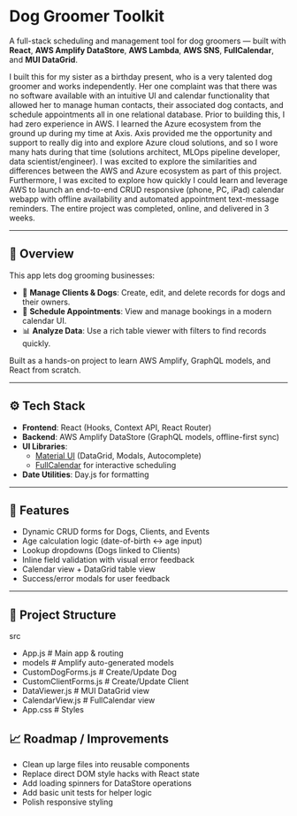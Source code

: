# Dog Groomer Toolkit

A full-stack scheduling and management tool for dog groomers — built with **React**, **AWS Amplify DataStore**, **AWS Lambda**, **AWS SNS**, **FullCalendar**, and **MUI DataGrid**.

I built this for my sister as a birthday present, who is a very talented dog groomer and works independently. Her one complaint was that there was no software available with an intuitive UI and calendar functionality that allowed her to manage human contacts, their associated dog contacts, and schedule appointments all in one relational database. Prior to building this, I had zero experience in AWS. I learned the Azure ecosystem from the ground up during my time at Axis. Axis provided me the opportunity and support to really dig into and explore Azure cloud solutions, and so I wore many hats during that time (solutions architect, MLOps pipeline developer, data scientist/engineer). I was excited to explore the similarities and differences between the AWS and Azure ecosystem as part of this project. Furthermore, I was excited to explore how quickly I could learn and leverage AWS to launch an end-to-end CRUD responsive (phone, PC, iPad) calendar webapp with offline availability and automated appointment text-message reminders. The entire project was completed, online, and delivered in 3 weeks.

---

## 📌 Overview

This app lets dog grooming businesses:

- 🐶 **Manage Clients & Dogs**: Create, edit, and delete records for dogs and their owners.
- 📅 **Schedule Appointments**: View and manage bookings in a modern calendar UI.
- 📊 **Analyze Data**: Use a rich table viewer with filters to find records quickly.

Built as a hands-on project to learn AWS Amplify, GraphQL models, and React from scratch.

---

## ⚙️ Tech Stack

- **Frontend**: React (Hooks, Context API, React Router)
- **Backend**: AWS Amplify DataStore (GraphQL models, offline-first sync)
- **UI Libraries**:
  - [Material UI](https://mui.com/) (DataGrid, Modals, Autocomplete)
  - [FullCalendar](https://fullcalendar.io/) for interactive scheduling
- **Date Utilities**: Day.js for formatting

---

## 🚀 Features

- Dynamic CRUD forms for Dogs, Clients, and Events
- Age calculation logic (date-of-birth ↔️ age input)
- Lookup dropdowns (Dogs linked to Clients)
- Inline field validation with visual error feedback
- Calendar view + DataGrid table view
- Success/error modals for user feedback

---

## 📂 Project Structure

  src
  - App.js # Main app & routing
  - models # Amplify auto-generated models
  - CustomDogForms.js # Create/Update Dog
  - CustomClientForms.js # Create/Update Client
  - DataViewer.js # MUI DataGrid view
  - CalendarView.js # FullCalendar view
  - App.css # Styles


## 📈 Roadmap / Improvements
- Clean up large files into reusable components
- Replace direct DOM style hacks with React state
- Add loading spinners for DataStore operations
- Add basic unit tests for helper logic
- Polish responsive styling
